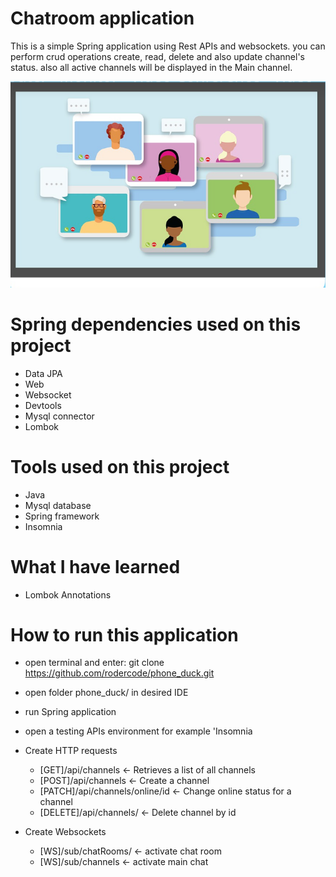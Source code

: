 # Chatroom application
This is a simple Spring application using Rest APIs and websockets.
you can perform crud operations create, read, delete and also update channel's status.
also all active channels will be displayed in the Main channel.

![ChatRoom Image](chatroom.png)


# Spring dependencies used on this project
* Data JPA
* Web
* Websocket
* Devtools
* Mysql connector
* Lombok

# Tools used on this project
* Java
* Mysql database
* Spring framework
* Insomnia

# What I have learned
* Lombok Annotations


# How to run this application
* open terminal and enter: git clone https://github.com/rodercode/phone_duck.git
* open folder phone_duck/ in desired IDE
* run Spring application
* open a testing APIs environment for example 'Insomnia
* Create HTTP requests 
  * [GET]/api/channels <- Retrieves a list of all channels
  * [POST]/api/channels <- Create a channel
  * [PATCH]/api/channels/online/id <- Change online status for a channel
  * [DELETE]/api/channels/<id> <- Delete channel by id

* Create Websockets
   * [WS]/sub/chatRooms/ <- activate chat room
   * [WS]/sub/channels <- activate main chat
